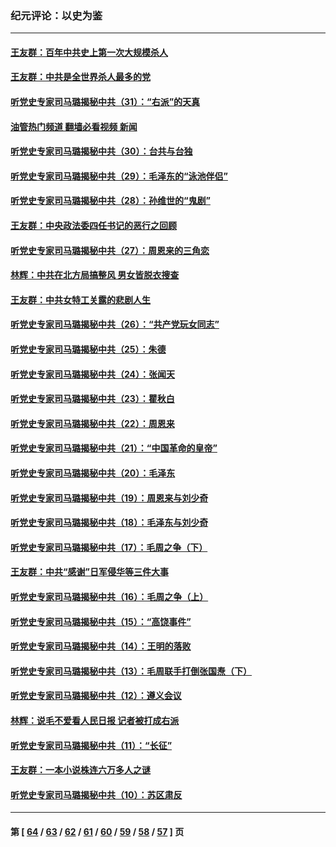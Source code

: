 ### 纪元评论：以史为鉴
---
#### [王友群：百年中共史上第一次大规模杀人](../../pages/nsc1028/n13863785.md?11130330) 
#### [王友群：中共是全世界杀人最多的党](../../pages/nsc1028/n13860689.md?11130330) 
#### [听党史专家司马璐揭秘中共（31）：“右派”的天真](../../pages/nsc1028/n13860002.md?11130330) 
#### [油管热门频道 翻墙必看视频 新闻](ok?11130330)
#### [听党史专家司马璐揭秘中共（30）：台共与台独](../../pages/nsc1028/n13859351.md?11130330) 
#### [听党史专家司马璐揭秘中共（29）：毛泽东的“泳池伴侣”](../../pages/nsc1028/n13858477.md?11130330) 
#### [听党史专家司马璐揭秘中共（28）：孙维世的“鬼剧”](../../pages/nsc1028/n13856891.md?11130330) 
#### [王友群：中央政法委四任书记的恶行之回顾](../../pages/nsc1028/n13855519.md?11130330) 
#### [听党史专家司马璐揭秘中共（27）：周恩来的三角恋](../../pages/nsc1028/n13855636.md?11130330) 
#### [林辉：中共在北方局搞整风 男女皆脱衣搜查](../../pages/nsc1028/n13855473.md?11130330) 
#### [王友群：中共女特工关露的悲剧人生](../../pages/nsc1028/n13855019.md?11130330) 
#### [听党史专家司马璐揭秘中共（26）：“共产党玩女同志”](../../pages/nsc1028/n13854553.md?11130330) 
#### [听党史专家司马璐揭秘中共（25）：朱德](../../pages/nsc1028/n13853823.md?11130330) 
#### [听党史专家司马璐揭秘中共（24）：张闻天](../../pages/nsc1028/n13852852.md?11130330) 
#### [听党史专家司马璐揭秘中共（23）：瞿秋白](../../pages/nsc1028/n13852353.md?11130330) 
#### [听党史专家司马璐揭秘中共（22）：周恩来](../../pages/nsc1028/n13851190.md?11130330) 
#### [听党史专家司马璐揭秘中共（21）：“中国革命的皇帝”](../../pages/nsc1028/n13850794.md?11130330) 
#### [听党史专家司马璐揭秘中共（20）：毛泽东](../../pages/nsc1028/n13850194.md?11130330) 
#### [听党史专家司马璐揭秘中共（19）：周恩来与刘少奇](../../pages/nsc1028/n13849324.md?11130330) 
#### [听党史专家司马璐揭秘中共（18）：毛泽东与刘少奇](../../pages/nsc1028/n13847834.md?11130330) 
#### [听党史专家司马璐揭秘中共（17）：毛周之争（下）](../../pages/nsc1028/n13842967.md?11130330) 
#### [王友群：中共“感谢”日军侵华等三件大事](../../pages/nsc1028/n13842025.md?11130330) 
#### [听党史专家司马璐揭秘中共（16）：毛周之争（上）](../../pages/nsc1028/n13842192.md?11130330) 
#### [听党史专家司马璐揭秘中共（15）：“高饶事件”](../../pages/nsc1028/n13841710.md?11130330) 
#### [听党史专家司马璐揭秘中共（14）：王明的落败](../../pages/nsc1028/n13841263.md?11130330) 
#### [听党史专家司马璐揭秘中共（13）：毛周联手打倒张国焘（下）](../../pages/nsc1028/n13840885.md?11130330) 
#### [听党史专家司马璐揭秘中共（12）：遵义会议](../../pages/nsc1028/n13839111.md?11130330) 
#### [林辉：说毛不爱看人民日报 记者被打成右派](../../pages/nsc1028/n13838921.md?11130330) 
#### [听党史专家司马璐揭秘中共（11）：“长征”](../../pages/nsc1028/n13838284.md?11130330) 
#### [王友群：一本小说株连六万多人之谜](../../pages/nsc1028/n13837520.md?11130330) 
#### [听党史专家司马璐揭秘中共（10）：苏区肃反](../../pages/nsc1028/n13837427.md?11130330) 

---
#### 第 [ [64](./64.md?11130330) / [63](./63.md?11130330) / [62](./62.md?11130330) / [61](./61.md?11130330) / [60](./60.md?11130330) / [59](./59.md?11130330) / [58](./58.md?11130330) / [57](./57.md?11130330) ] 页

